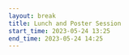 ```yaml
---
layout: break
title: Lunch and Poster Session
start_time: 2023-05-24 13:25
end_time: 2023-05-24 14:25
---
```

